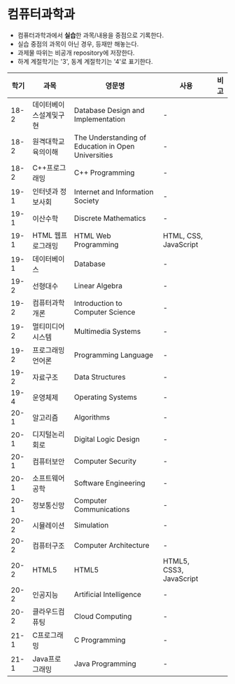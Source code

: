# 컴퓨터과학과
* 컴퓨터과학과에서 **실습**한 과목/내용을 중점으로 기록한다.
* 실습 중점의 과목이 아닌 경우, 등재만 해놓는다.
* 과제물 따위는 비공개 repository에 저장한다.
* 하계 계절학기는 '3', 동계 계절학기는 '4'로 표기한다.

|학기|과목|영문명|사용|비고|
|---|---|---|---|---|
|18-2|데이터베이스설계및구현|Database Design and Implementation|-||
|18-2|원격대학교육의이해|The Understanding of Education in Open Universities|-||
|18-2|C++프로그래밍|C++ Programming|-||
|19-1|인터넷과 정보사회|Internet and Information Society|-||
|19-1|이산수학|Discrete Mathematics|-||
|19-1|HTML 웹프로그래밍|HTML Web Programming|HTML, CSS, JavaScript||
|19-1|데이터베이스|Database|-||
|19-2|선형대수|Linear Algebra|-||
|19-2|컴퓨터과학 개론|Introduction to Computer Science|-||
|19-2|멀티미디어시스템|Multimedia Systems|-||
|19-2|프로그래밍언어론|Programming Language|-||
|19-2|자료구조|Data Structures|-||
|19-4|운영체제|Operating Systems|-||
|20-1|알고리즘|Algorithms|-||
|20-1|디지털논리회로|Digital Logic Design|-||
|20-1|컴퓨터보안|Computer Security|-||
|20-1|소프트웨어공학|Software Engineering|-||
|20-1|정보통신망|Computer Communications|-||
|20-2|시뮬레이션|Simulation|-||
|20-2|컴퓨터구조|Computer Architecture|-||
|20-2|HTML5|HTML5|HTML5, CSS3, JavaScript||
|20-2|인공지능|Artificial Intelligence|-||
|20-2|클라우드컴퓨팅|Cloud Computing|-||
|21-1|C프로그래밍|C Programming|-||
|21-1|Java프로그래밍|Java Programming|-||



